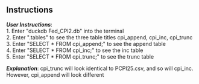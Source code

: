## Instructions
***User Instructions***:  
    1. Enter "duckdb Fed_CPI2.db" into the terminal  
    2. Enter ".tables" to see the three table titles cpi_append, cpi_inc, cpi_trunc  
    3. Enter "SELECT * FROM cpi_append;" to see the append table  
    4. Enter "SELECT * FROM cpi_inc;" to see the inc table  
    5. Enter "SELECT * FROM cpi_trunc;" to see the trunc table  

***Explanation***:
    cpi_trunc will look identical to PCPI25.csv, and so will cpi_inc. However, cpi_append will look different
